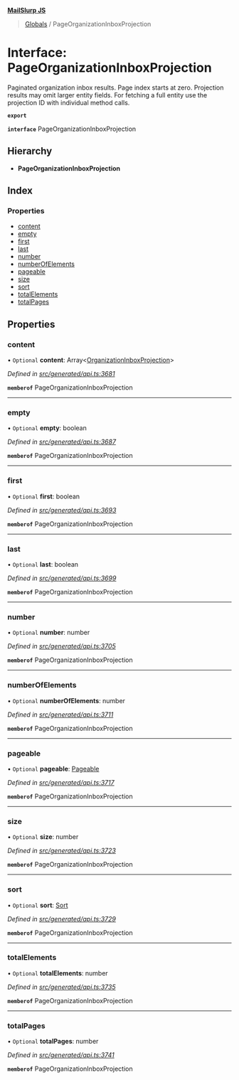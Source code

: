 **[MailSlurp JS](../README.md)**

> [Globals](../README.md) / PageOrganizationInboxProjection

# Interface: PageOrganizationInboxProjection

Paginated organization inbox results. Page index starts at zero. Projection results may omit larger entity fields. For fetching a full entity use the projection ID with individual method calls.

**`export`** 

**`interface`** PageOrganizationInboxProjection

## Hierarchy

* **PageOrganizationInboxProjection**

## Index

### Properties

* [content](pageorganizationinboxprojection.md#content)
* [empty](pageorganizationinboxprojection.md#empty)
* [first](pageorganizationinboxprojection.md#first)
* [last](pageorganizationinboxprojection.md#last)
* [number](pageorganizationinboxprojection.md#number)
* [numberOfElements](pageorganizationinboxprojection.md#numberofelements)
* [pageable](pageorganizationinboxprojection.md#pageable)
* [size](pageorganizationinboxprojection.md#size)
* [sort](pageorganizationinboxprojection.md#sort)
* [totalElements](pageorganizationinboxprojection.md#totalelements)
* [totalPages](pageorganizationinboxprojection.md#totalpages)

## Properties

### content

• `Optional` **content**: Array\<[OrganizationInboxProjection](../modules/organizationinboxprojection.md)>

*Defined in [src/generated/api.ts:3681](https://github.com/mailslurp/mailslurp-client/blob/67ec74c/src/generated/api.ts#L3681)*

**`memberof`** PageOrganizationInboxProjection

___

### empty

• `Optional` **empty**: boolean

*Defined in [src/generated/api.ts:3687](https://github.com/mailslurp/mailslurp-client/blob/67ec74c/src/generated/api.ts#L3687)*

**`memberof`** PageOrganizationInboxProjection

___

### first

• `Optional` **first**: boolean

*Defined in [src/generated/api.ts:3693](https://github.com/mailslurp/mailslurp-client/blob/67ec74c/src/generated/api.ts#L3693)*

**`memberof`** PageOrganizationInboxProjection

___

### last

• `Optional` **last**: boolean

*Defined in [src/generated/api.ts:3699](https://github.com/mailslurp/mailslurp-client/blob/67ec74c/src/generated/api.ts#L3699)*

**`memberof`** PageOrganizationInboxProjection

___

### number

• `Optional` **number**: number

*Defined in [src/generated/api.ts:3705](https://github.com/mailslurp/mailslurp-client/blob/67ec74c/src/generated/api.ts#L3705)*

**`memberof`** PageOrganizationInboxProjection

___

### numberOfElements

• `Optional` **numberOfElements**: number

*Defined in [src/generated/api.ts:3711](https://github.com/mailslurp/mailslurp-client/blob/67ec74c/src/generated/api.ts#L3711)*

**`memberof`** PageOrganizationInboxProjection

___

### pageable

• `Optional` **pageable**: [Pageable](pageable.md)

*Defined in [src/generated/api.ts:3717](https://github.com/mailslurp/mailslurp-client/blob/67ec74c/src/generated/api.ts#L3717)*

**`memberof`** PageOrganizationInboxProjection

___

### size

• `Optional` **size**: number

*Defined in [src/generated/api.ts:3723](https://github.com/mailslurp/mailslurp-client/blob/67ec74c/src/generated/api.ts#L3723)*

**`memberof`** PageOrganizationInboxProjection

___

### sort

• `Optional` **sort**: [Sort](sort.md)

*Defined in [src/generated/api.ts:3729](https://github.com/mailslurp/mailslurp-client/blob/67ec74c/src/generated/api.ts#L3729)*

**`memberof`** PageOrganizationInboxProjection

___

### totalElements

• `Optional` **totalElements**: number

*Defined in [src/generated/api.ts:3735](https://github.com/mailslurp/mailslurp-client/blob/67ec74c/src/generated/api.ts#L3735)*

**`memberof`** PageOrganizationInboxProjection

___

### totalPages

• `Optional` **totalPages**: number

*Defined in [src/generated/api.ts:3741](https://github.com/mailslurp/mailslurp-client/blob/67ec74c/src/generated/api.ts#L3741)*

**`memberof`** PageOrganizationInboxProjection
